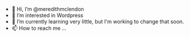 - 👋 Hi, I’m @meredithmclendon
- 👀 I’m interested in Wordpress
- 🌱 I’m currently learning very little, but I'm working to change that soon.
- 📫 How to reach me ...

<!---
meredithmclendon/meredithmclendon is a ✨ special ✨ repository because its `README.md` (this file) appears on your GitHub profile.
You can click the Preview link to take a look at your changes.
--->
